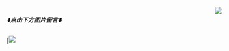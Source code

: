 <img align="right" src="https://count.getloli.com/@Linjiajie2002?name=Linjiajie2002&theme=booru-qualityhentais&padding=7&offset=0&align=top&scale=2&pixelated=1&darkmode=auto">

##### ⬇️**点击下方图片留言**⬇️

[![](https://chat.getloli.com/room/@Jiajie)

